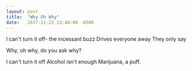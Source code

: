 ```yaml
---
layout: post
title:  "Why Oh Why"
date:   2017-11-22 13:48:00 -0500
---
```


I can't turn it off-
the incessant buzz
Drives everyone away
They only say

Why, oh why,
do you ask why?

I can't turn it off
Alcohol isn't enough
Marijuana, a puff.
